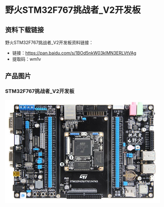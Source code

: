 [](index)

# 野火STM32F767挑战者_V2开发板

## 资料下载链接
野火STM32F767挑战者_V2开发板资料链接：
* 链接：<https://pan.baidu.com/s/1BOd5nkW03klMN3ERLVtVAg> 
* 提取码：wm1v

## 产品图片
### STM32F767挑战者_V2开发板
![STM32F767挑战者_V2开发板](../images/stm32/stm32f767_tiaozhanzhe_v2/stm32f767_tiaozhanzhe_v2.jpg)